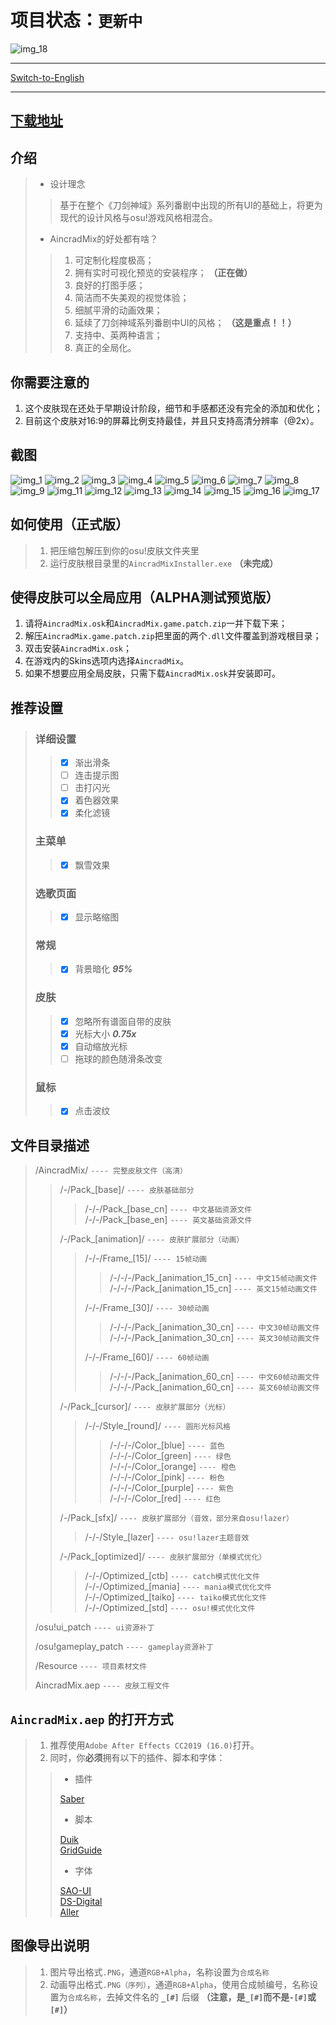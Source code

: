 # 项目状态：`更新中`

![img_18]

----

[Switch-to-English]

----

## [下载地址]

## 介绍

>- 设计理念  
>
>>基于在整个《刀剑神域》系列番剧中出现的所有UI的基础上，将更为现代的设计风格与osu!游戏风格相混合。  
>
>- AincradMix的好处都有啥？  
>
>>1. 可定制化程度极高；
>>2. 拥有实时可视化预览的安装程序； **（正在做）**
>>3. 良好的打图手感；
>>4. 简洁而不失美观的视觉体验；
>>5. 细腻平滑的动画效果；
>>6. 延续了刀剑神域系列番剧中UI的风格； **（这是重点！！）**
>>7. 支持中、英两种语言；
>>8. 真正的全局化。

## 你需要注意的

 1. 这个皮肤现在还处于早期设计阶段，细节和手感都还没有完全的添加和优化；
 2. 目前这个皮肤对16:9的屏幕比例支持最佳，并且只支持高清分辨率（@2x）。

## 截图

![img_1]
![img_2]
![img_3]
![img_4]
![img_5]
![img_6]
![img_7]
![img_8]
![img_9]
![img_11]
![img_12]
![img_13]
![img_14]
![img_15]
![img_16]
![img_17]

## 如何使用（正式版）

>1. 把压缩包解压到你的osu!皮肤文件夹里
>2. 运行皮肤根目录里的`AincradMixInstaller.exe` **（未完成）**

## 使得皮肤可以全局应用（ALPHA测试预览版）

 1. 请将`AincradMix.osk`和`AincradMix.game.patch.zip`一并下载下来；
 2. 解压`AincradMix.game.patch.zip`把里面的两个`.dll`文件覆盖到游戏根目录；
 3. 双击安装`AincradMix.osk`；
 4. 在游戏内的Skins选项内选择`AincradMix`。
 5. 如果不想要应用全局皮肤，只需下载`AincradMix.osk`并安装即可。

## 推荐设置

>### 详细设置
>
>>- [x] 渐出滑条
>>- [ ] 连击提示图
>>- [ ] 击打闪光
>>- [x] 着色器效果
>>- [x] 柔化滤镜
>
>### 主菜单
>
>>- [x] 飘雪效果
>
>### 选歌页面
>
>>- [x] 显示略缩图
>
>### 常规
>
>>- [x] 背景暗化 ***95%***
>
>### 皮肤
>
>>- [x] 忽略所有谱面自带的皮肤
>>- [x] 光标大小 ***0.75x***
>>- [x] 自动缩放光标
>>- [ ] 拖球的颜色随滑条改变
>
>### 鼠标
>
>>- [x] 点击波纹

## 文件目录描述

>/AincradMix/ `---- 完整皮肤文件（高清）`
>>/-/Pack_[base]/ `---- 皮肤基础部分`  
>>>/-/-/Pack_[base_cn] `---- 中文基础资源文件`  
>>>/-/-/Pack_[base_en] `---- 英文基础资源文件`  
>>
>>/-/Pack_[animation]/ `---- 皮肤扩展部分（动画）`  
>>>/-/-/Frame_[15]/  `---- 15帧动画`  
>>>>/-/-/-/Pack_[animation_15_cn] `---- 中文15帧动画文件`  
>>>>/-/-/-/Pack_[animation_15_cn] `---- 英文15帧动画文件`  
>>>
>>>/-/-/Frame_[30]/  `---- 30帧动画`  
>>>>/-/-/-/Pack_[animation_30_cn] `---- 中文30帧动画文件`  
>>>>/-/-/-/Pack_[animation_30_cn] `---- 英文30帧动画文件`  
>>>
>>>/-/-/Frame_[60]/  `---- 60帧动画`  
>>>>/-/-/-/Pack_[animation_60_cn] `---- 中文60帧动画文件`  
>>>>/-/-/-/Pack_[animation_60_cn] `---- 英文60帧动画文件`  
>>
>>/-/Pack_[cursor]/ `---- 皮肤扩展部分（光标）`  
>>>/-/-/Style_[round]/ `---- 圆形光标风格`  
>>>>/-/-/-/Color_[blue] `---- 蓝色`  
>>>>/-/-/-/Color_[green] `---- 绿色`  
>>>>/-/-/-/Color_[orange] `---- 橙色`  
>>>>/-/-/-/Color_[pink] `---- 粉色`  
>>>>/-/-/-/Color_[purple] `---- 紫色`  
>>>>/-/-/-/Color_[red] `---- 红色`  
>>
>>/-/Pack_[sfx]/ `---- 皮肤扩展部分（音效，部分来自osu!lazer）`  
>>>/-/-/Style_[lazer] `---- osu!lazer主题音效`  
>>
>>/-/Pack_[optimized]/ `---- 皮肤扩展部分（单模式优化）`  
>>>/-/-/Optimized_[ctb] `---- catch模式优化文件`  
>>>/-/-/Optimized_[mania] `---- mania模式优化文件`  
>>>/-/-/Optimized_[taiko] `---- taiko模式优化文件`  
>>>/-/-/Optimized_[std] `---- osu!模式优化文件`  
>
>/osu!ui_patch `---- ui资源补丁`  
>
>/osu!gameplay_patch `---- gameplay资源补丁`  
>
>/Resource `---- 项目素材文件`  
>
>AincradMix.aep `---- 皮肤工程文件`

## `AincradMix.aep` 的打开方式

> 1. 推荐使用`Adobe After Effects CC2019 (16.0)`打开。
> 2. 同时，你**必须**拥有以下的插件、脚本和字体：
>
>>- 插件
>>
>>[Saber]  
>>
>>- 脚本
>>
>>[Duik]  
>>[GridGuide]  
>>
>>- 字体
>>
>>[SAO-UI]  
>>[DS-Digital]  
>>[Aller]  

## 图像导出说明

> 1. 图片导出格式`.PNG`，通道`RGB+Alpha`，名称设置为`合成名称`  
> 2. 动画导出格式`.PNG（序列）`，通道`RGB+Alpha`，使用合成帧编号，名称设置为`合成名称`，去掉文件名的 **`_[#]`** 后缀 **（注意，是`_[#]`而不是`-[#]`或`[#]`）**  

<!-- 链接索引 -->
[img_1]:https://raw.githubusercontent.com/Sendevia/sendevia.github.io/master/img/AincradMix.png
[img_2]:https://raw.githubusercontent.com/Sendevia/sendevia.github.io/master/img/screenshots/menu_1.jpg
[img_3]:https://raw.githubusercontent.com/Sendevia/sendevia.github.io/master/img/screenshots/menu_2.jpg
[img_4]:https://raw.githubusercontent.com/Sendevia/sendevia.github.io/master/img/screenshots/menu_3.jpg
[img_5]:https://raw.githubusercontent.com/Sendevia/sendevia.github.io/master/img/screenshots/menu_4.jpg
[img_6]:https://raw.githubusercontent.com/Sendevia/sendevia.github.io/master/img/screenshots/score.jpg
[img_7]:https://raw.githubusercontent.com/Sendevia/sendevia.github.io/master/img/screenshots/editor_1.jpg
[img_8]:https://raw.githubusercontent.com/Sendevia/sendevia.github.io/master/img/screenshots/editor_2.jpg
[img_9]:https://raw.githubusercontent.com/Sendevia/sendevia.github.io/master/img/screenshots/std_1.jpg
[img_10]:https://raw.githubusercontent.com/Sendevia/sendevia.github.io/master/img/screenshots/std_2.jpg
[img_11]:https://raw.githubusercontent.com/Sendevia/sendevia.github.io/master/img/screenshots/std_3.jpg
[img_12]:https://raw.githubusercontent.com/Sendevia/sendevia.github.io/master/img/screenshots/mania_1.png
[img_13]:https://raw.githubusercontent.com/Sendevia/sendevia.github.io/master/img/screenshots/mania_2.png
[img_14]:https://raw.githubusercontent.com/Sendevia/sendevia.github.io/master/img/screenshots/taiko_1.png
[img_15]:https://raw.githubusercontent.com/Sendevia/sendevia.github.io/master/img/screenshots/taiko_2.png
[img_16]:https://raw.githubusercontent.com/Sendevia/sendevia.github.io/master/img/screenshots/ctb_1.png
[img_17]:https://raw.githubusercontent.com/Sendevia/sendevia.github.io/master/img/screenshots/ctb_2.png
[img_18]:https://raw.githubusercontent.com/Sendevia/sendevia.github.io/master/img/title_big.png
[Switch-to-English]:https://github.com/Sendevia/AincradMix/blob/master/README_EN.md
[下载地址]:https://github.com/Sendevia/AincradMix/releases
[Saber]:https://www.videocopilot.net/blog/2016/03/new-plug-in-saber-now-available-100-free/
[Duik]:https://rainboxprod.coop/en/tools/duik/duik-download/
[GridGuide]:https://aescripts.com/gridguide-for-after-effects/
[SAO-UI]:https://fontmeme.com/fonts/sao-ui-font/
[DS-Digital]:https://fontmeme.com/fonts/ds-digital-font/
[Aller]:https://fontmeme.com/fonts/aller-font/
